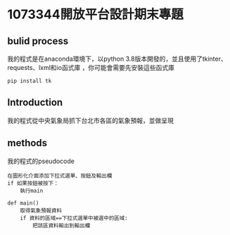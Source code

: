 # 1073344開放平台設計期末專題

## bulid process
我的程式是在anaconda環境下，以python 3.8版本開發的，並且使用了tkinter、requests、lxml和io函式庫
，你可能會需要先安裝這些函式庫
```
pip install tk
```
## Introduction
我的程式從中央氣象局抓下台北市各區的氣象預報，並做呈現

## methods
我的程式的pseudocode
```
在圖形化介面添加下拉式選單、按鈕及輸出欄
if 如果按鈕被按下：
    執行main
    
def main()
    取得氣象預報資料
    if 資料的區域==下拉式選單中被選中的區域:
        把該區資料輸出到輸出欄
```



